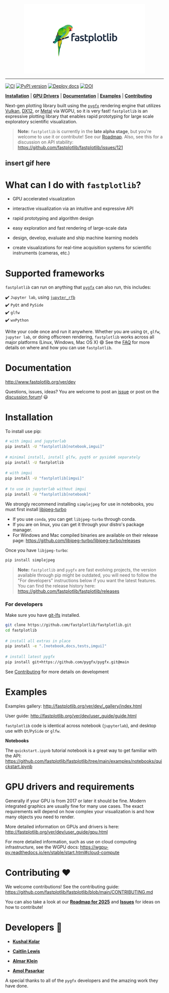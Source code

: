 <p align="center">
<img src="https://github.com/fastplotlib/fastplotlib/blob/main/docs/source/fastplotlib_logo.svg" height="220" alt="logo">
</p>

---

[![CI](https://github.com/fastplotlib/fastplotlib/actions/workflows/ci.yml/badge.svg)](https://github.com/fastplotlib/fastplotlib/actions/workflows/ci.yml)
[![PyPI version](https://badge.fury.io/py/fastplotlib.svg)](https://badge.fury.io/py/fastplotlib)
[![Deploy docs](https://github.com/fastplotlib/fastplotlib/actions/workflows/docs-deploy.yml/badge.svg)](https://fastplotlib.org/ver/dev/)
[![DOI](https://zenodo.org/badge/485481453.svg)](https://zenodo.org/doi/10.5281/zenodo.13365890)

[**Installation**](https://github.com/fastplotlib/fastplotlib#installation) | 
[**GPU Drivers**](https://github.com/kushalkolar/fastplotlib#graphics-drivers) | 
[**Documentation**](https://github.com/fastplotlib/fastplotlib#documentation) | 
[**Examples**](https://github.com/kushalkolar/fastplotlib#examples) | 
[**Contributing**](https://github.com/kushalkolar/fastplotlib#heart-contributing)

Next-gen plotting library built using the [`pygfx`](https://github.com/pygfx/pygfx) rendering engine that utilizes [Vulkan](https://en.wikipedia.org/wiki/Vulkan), [DX12](https://en.wikipedia.org/wiki/DirectX#DirectX_12), or [Metal](https://developer.apple.com/metal/) via WGPU, so it is very fast! `fastplotlib` is an expressive plotting library that enables rapid prototyping for large scale exploratory scientific visualization.

> **Note:**
> `fastplotlib` is currently in the **late alpha stage**, but you're welcome to use it or contribute! See our [Roadmap](https://github.com/kushalkolar/fastplotlib/issues/55). Also, see this for a discussion on API stability: https://github.com/fastplotlib/fastplotlib/issues/121

## insert gif here



# What can I do with `fastplotlib`?

- GPU accelerated visualization

- interactive visualization via an intuitive and expressive API

- rapid prototyping and algorithm design

- easy exploration and fast rendering of large-scale data

- design, develop, evaluate and ship machine learning models

- create visualizations for real-time acquisition systems for scientific instruments (cameras, etc.)

# Supported frameworks

`fastplotlib` can run on anything that [`pygfx`](https://github.com/pygfx/pygfx) can also run, this includes:

:heavy_check_mark: `Jupyter lab`, using [`jupyter_rfb`](https://github.com/vispy/jupyter_rfb)\
:heavy_check_mark: `PyQt` and `PySide`\
:heavy_check_mark: `glfw`\
:heavy_check_mark: `wxPython`

Write your code once and run it anywhere. Whether you are using `Qt`, `glfw`, `jupyter lab`, or doing offscreen rendering, `fastplotlib` works across all major platforms (Linux, Windows, Mac OS X) :smile: See the [FAQ](https://www.fastplotlib.org/ver/dev/user_guide/faq.html) for more details on where and how you can use `fastplotlib`.

# Documentation

http://www.fastplotlib.org/ver/dev

Questions, issues, ideas? You are welcome to post an [issue](https://github.com/fastplotlib/fastplotlib/issues) or post on the [discussion forum](https://github.com/fastplotlib/fastplotlib/discussions)! :smiley: 

# Installation

To install use pip:

```bash
# with imgui and jupyterlab
pip install -U "fastplotlib[notebook,imgui]"

# minimal install, install glfw, pyqt6 or pyside6 separately
pip install -U fastplotlib

# with imgui
pip install -U "fastplotlib[imgui]"

# to use in jupyterlab without imgui
pip install -U "fastplotlib[notebook]"
```

We strongly recommend installing ``simplejpeg`` for use in notebooks, you must first install [libjpeg-turbo](https://libjpeg-turbo.org/)

- If you use ``conda``, you can get ``libjpeg-turbo`` through conda.
- If you are on linux, you can get it through your distro's package manager.
- For Windows and Mac compiled binaries are available on their release page: https://github.com/libjpeg-turbo/libjpeg-turbo/releases

Once you have ``libjpeg-turbo``:

```bash
pip install simplejpeg
```

> **Note:**
> `fastplotlib` and `pygfx` are fast evolving projects, the version available through pip might be outdated, you will need to follow the "For developers" instructions below if you want the latest features. You can find the release history here: https://github.com/fastplotlib/fastplotlib/releases

### For developers

Make sure you have [git-lfs](https://github.com/git-lfs/git-lfs#installing) installed.

```bash
git clone https://github.com/fastplotlib/fastplotlib.git
cd fastplotlib

# install all extras in place
pip install -e ".[notebook,docs,tests,imgui]"

# install latest pygfx
pip install git+https://github.com/pygfx/pygfx.git@main
```

See [Contributing](https://github.com/fastplotlib/fastplotlib?tab=readme-ov-file#heart-contributing) for more details on development

# Examples

Examples gallery: http://fastplotlib.org/ver/dev/_gallery/index.html

User guide: http://fastplotlib.org/ver/dev/user_guide/guide.html

`fastplotlib` code is identical across notebook (`jupyterlab`), and desktop use with `Qt`/`PySide` or `glfw`. 

**Notebooks**

The `quickstart.ipynb` tutorial notebook is a great way to get familiar with the API: https://github.com/fastplotlib/fastplotlib/tree/main/examples/notebooks/quickstart.ipynb

# GPU drivers and requirements

Generally if your GPU is from 2017 or later it should be fine. Modern integrated graphics are usually fine for many use cases. The exact requirements will depend on how complex your visualization is and how many objects you need to render.

More detailed information on GPUs and drivers is here: http://fastplotlib.org/ver/dev/user_guide/gpu.html

For more detailed information, such as use on cloud computing infrastructure, see the WGPU docs: https://wgpu-py.readthedocs.io/en/stable/start.html#cloud-compute

# Contributing :heart:

We welcome contributions! See the contributing guide: https://github.com/fastplotlib/fastplotlib/blob/main/CONTRIBUTING.md

You can also take a look at our [**Roadmap for 2025**](https://github.com/fastplotlib/fastplotlib/issues/55) and [**Issues**](https://github.com/fastplotlib/fastplotlib/issues) for ideas on how to contribute!

# Developers :brain:

- [**Kushal Kolar**](https://github.com/kushalkolar)

- [**Caitlin Lewis**](https://github.com/clewis7)

- [**Almar Klein**](https://github.com/almarklein)

- [**Amol Pasarkar**](https://github.com/apasarkar)

A special thanks to all of the `pygfx` developers and the amazing work they have done. 
